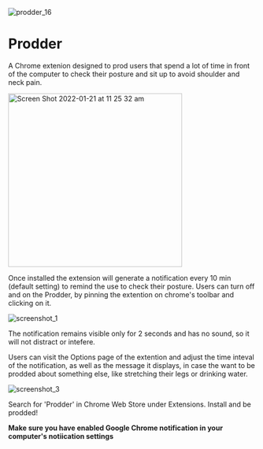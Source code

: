  ![prodder_16](https://user-images.githubusercontent.com/86077849/150538493-14f531a1-6bc9-42c7-9f0e-de8864934194.png)
 # Prodder

A Chrome extenion designed to prod users that spend a lot of time in front of the computer to check their posture and sit up to avoid shoulder and neck pain.

<img width="353" alt="Screen Shot 2022-01-21 at 11 25 32 am" src="https://user-images.githubusercontent.com/86077849/150539196-e5c64187-1070-41c5-bffd-ee06ae364226.png">

Once installed the extension will generate a notification every 10 min (default setting) to remind the use to check their posture.
Users can turn off and on the Prodder, by pinning the extention on chrome's toolbar and clicking on it.

![screenshot_1](https://user-images.githubusercontent.com/86077849/150538709-f4b61b39-1729-4410-bb10-7a8c969b5f6b.png)

The notification remains visible only for 2 seconds and has no sound, so it will not distract or intefere.

Users can visit the Options page of the extention and adjust the time inteval of the notification, as well as the message it displays, in case the want to be prodded about something else, like stretching their legs or drinking water.

![screenshot_3](https://user-images.githubusercontent.com/86077849/150538812-7bf2f31e-03cd-438f-8c15-5ae91f6ed795.png)

Search for 'Prodder' in Chrome Web Store under Extensions. Install and be prodded!

**Make sure you have enabled Google Chrome notification in your computer's notiication settings**
